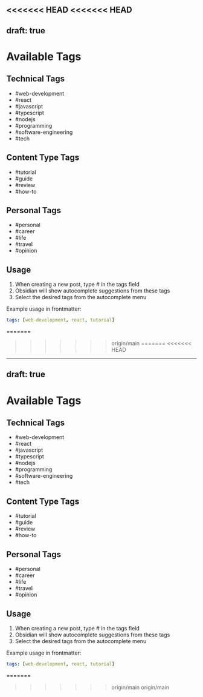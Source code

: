 <<<<<<< HEAD
<<<<<<< HEAD
---
draft: true
---

# Available Tags

## Technical Tags
- #web-development
- #react
- #javascript
- #typescript
- #nodejs
- #programming
- #software-engineering
- #tech

## Content Type Tags
- #tutorial
- #guide
- #review
- #how-to

## Personal Tags
- #personal
- #career
- #life
- #travel
- #opinion

## Usage
1. When creating a new post, type # in the tags field
2. Obsidian will show autocomplete suggestions from these tags
3. Select the desired tags from the autocomplete menu

Example usage in frontmatter:
```yaml
tags: [web-development, react, tutorial]
```
=======
 
>>>>>>> origin/main
=======
<<<<<<< HEAD
---
draft: true
---

# Available Tags

## Technical Tags
- #web-development
- #react
- #javascript
- #typescript
- #nodejs
- #programming
- #software-engineering
- #tech

## Content Type Tags
- #tutorial
- #guide
- #review
- #how-to

## Personal Tags
- #personal
- #career
- #life
- #travel
- #opinion

## Usage
1. When creating a new post, type # in the tags field
2. Obsidian will show autocomplete suggestions from these tags
3. Select the desired tags from the autocomplete menu

Example usage in frontmatter:
```yaml
tags: [web-development, react, tutorial]
```
=======
 
>>>>>>> origin/main
>>>>>>> origin/main
